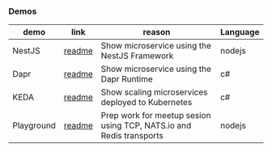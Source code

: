 ### Demos

| demo | link | reason |Language|
|------|------|--------|--------|
| NestJS | [readme](src/nestjs/README.md) | Show microservice using the NestJS Framework | nodejs |
| Dapr | [readme](src/dapr/README.md) | Show microservice using the Dapr Runtime | c# |
| KEDA | [readme](src/keda/README.md) | Show scaling microservices deployed to Kubernetes | c# |
| Playground | [readme](playground/README.md) | Prep work for meetup sesion using TCP, NATS.io and Redis transports | nodejs |

